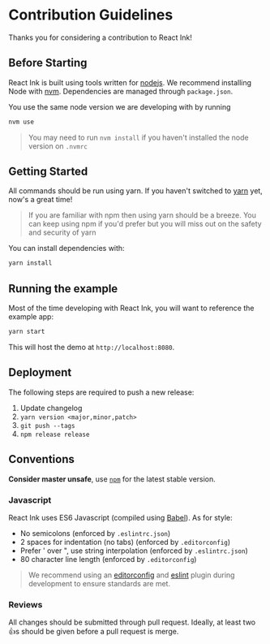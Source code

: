 # Contribution Guidelines

Thanks you for considering a contribution to React Ink!

## Before Starting

React Ink is built using tools written for
[nodejs](http://nodejs.org). We recommend installing Node with
[nvm](https://github.com/creationix/nvm). Dependencies are managed
through `package.json`.

You use the same node version we are developing with by running

```bash
nvm use
```

> You may need to run `nvm install` if you haven't installed the node version on `.nvmrc`

## Getting Started

All commands should be run using yarn. If you haven't switched to [yarn](https://yarnpkg.com/en/) yet, now's a great time!

> If you are familiar with npm then using yarn should be a breeze. You can keep using npm if you'd prefer but you will miss out on the safety and security of yarn

You can install dependencies with:

```bash
yarn install
```

## Running the example

Most of the time developing with React Ink, you will want to reference the
example app:

```bash
yarn start
```

This will host the demo at `http://localhost:8080`.

## Deployment

The following steps are required to push a new release:

1. Update changelog
2. `yarn version <major,minor,patch>`
3. `git push --tags`
4. `npm release release`

## Conventions

**Consider master unsafe**, use [`npm`](https://www.npmjs.com/package/microcosm) for the latest stable version.

### Javascript

React Ink uses ES6 Javascript (compiled using [Babel](babeljs.io)). As
for style:

- No semicolons (enforced by `.eslintrc.json`)
- 2 spaces for indentation (no tabs) (enforced by `.editorconfig`)
- Prefer ' over ", use string interpolation (enforced by `.eslintrc.json`)
- 80 character line length (enforced by `.editorconfig`)

> We recommend using an [editorconfig](http://editorconfig.org/) and [eslint](http://eslint.org/) plugin during development to ensure standards are met.

### Reviews

All changes should be submitted through pull request. Ideally, at
least two :+1:s should be given before a pull request is merge.
